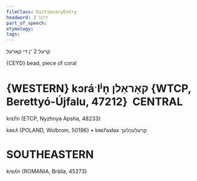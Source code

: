 ```yaml
---
fileClass: DictionaryEntry
headword: קרעל 2
part_of_speech: 
etymology: 
tags: 
---
```

קרעל 2
־ן
די
קאַרעל

{CEYD}
bead, piece of coral

{WESTERN}
kɔráˑlʲn̩ קאָראַלן {WTCP, Berettyó-Újfalu, 47212}
‏
CENTRAL
========

krɛlʲn {ETCP, Nyzhnya Apsha, 48233}

kʀɛʎ {POLAND, Wolbrom, 50196}
	•	kʀɛlʲəxɫəx קרעלעכלעך

SOUTHEASTERN
==============

kreʎn {ROMANIA, Brăila, 45273}

